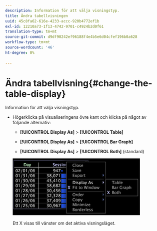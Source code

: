 ```yaml
---
description: Information för att välja visningstyp.
title: Ändra tabellvisningen
uuid: 45c8fa62-616e-4233-accc-920b4772ef1b
exl-id: 12210a73-1f13-4742-9701-c4924b2d0f61
translation-type: tm+mt
source-git-commit: d9df90242ef96188f4e4b5e6d04cfef196b0a628
workflow-type: tm+mt
source-wordcount: '46'
ht-degree: 0%

---
```


# Ändra tabellvisning{#change-the-table-display}

Information för att välja visningstyp.

* Högerklicka på visualiseringens övre kant och klicka på något av följande alternativ:

   * **[!UICONTROL Display As]** > **[!UICONTROL Table]**

   * **[!UICONTROL Display As]** >  **[!UICONTROL Bar Graph]**

   * **[!UICONTROL Display As]** >  **[!UICONTROL Both]** (standard)

   ![](assets/mnu_Table_Bar_Display.png)

   Ett X visas till vänster om det aktiva visningsläget.
